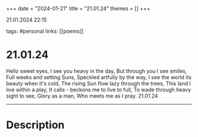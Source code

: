 +++
date = "2024-01-21"
title = "21.01.24"
themes = []
+++

21.01.2024 22:15

tags: #personal
links: [[poems]]

# 21.01.24

Hello sweet eyes,
I see you heavy in the day,
But through you I see smiles,
Full weeks and setting Suns,
Speckled artfully by the way,
I see the world its beauty when it's cold,
The rising Sun flow lazy through the trees,
This land I live within a play,
It calls - beckons me to live to full,
To wade through heavy sight to see,
Glory as a man,
Who meets me as I pray.
21.01.24

---

# Description

